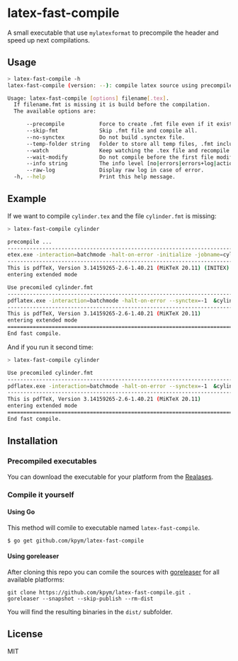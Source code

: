 # latex-fast-compile

A small executable that use `mylatexformat` to precompile the header and speed up next compilations.

## Usage

```bash
> latex-fast-compile -h
latex-fast-compile (version: --): compile latex source using precompiled header.

Usage: latex-fast-compile [options] filename[.tex].
  If filename.fmt is missing it is build before the compilation.
  The available options are:

      --precompile           Force to create .fmt file even if it exists.
      --skip-fmt             Skip .fmt file and compile all.
      --no-synctex           Do not build .synctex file.
      --temp-folder string   Folder to store all temp files, .fmt included.
      --watch                Keep watching the .tex file and recompile if changed.
      --wait-modify          Do not compile before the first file modification (needs --watch).
      --info string          The info level [no|errors|errors+log|actions|debug]. (default "actions")
      --raw-log              Display raw log in case of error.
  -h, --help                 Print this help message.
```

## Example

If we want to compile `cylinder.tex` and the file `cylinder.fmt` is missing:

```bash
> latex-fast-compile cylinder

precompile ...
-----------------------------------------------------------------------------
etex.exe -interaction=batchmode -halt-on-error -initialize -jobname=cylinder &pdflatex mylatexformat.ltx cylinder.tex
-----------------------------------------------------------------------------
This is pdfTeX, Version 3.14159265-2.6-1.40.21 (MiKTeX 20.11) (INITEX)
entering extended mode

Use precomiled cylinder.fmt
-----------------------------------------------------------------------------
pdflatex.exe -interaction=batchmode -halt-on-error --synctex=-1  &cylinder cylinder.tex
-----------------------------------------------------------------------------
This is pdfTeX, Version 3.14159265-2.6-1.40.21 (MiKTeX 20.11)
entering extended mode
=============================================================================
End fast compile.
```

And if you run it second time:

```bash
> latex-fast-compile cylinder

Use precomiled cylinder.fmt
-----------------------------------------------------------------------------
pdflatex.exe -interaction=batchmode -halt-on-error --synctex=-1  &cylinder cylinder.tex
-----------------------------------------------------------------------------
This is pdfTeX, Version 3.14159265-2.6-1.40.21 (MiKTeX 20.11)
entering extended mode
=============================================================================
End fast compile.
```

## Installation

### Precompiled executables

You can download the executable for your platform from the [Realases](https://github.com/kpym/latex-fast-compile/releases).

### Compile it yourself

#### Using Go

This method will comile to executable named `latex-fast-compile`.

```shell
$ go get github.com/kpym/latex-fast-compile
```

#### Using goreleaser

After cloning this repo you can comile the sources with [goreleaser](https://github.com/goreleaser/goreleaser/) for all available platforms:

```shell
git clone https://github.com/kpym/latex-fast-compile.git .
goreleaser --snapshot --skip-publish --rm-dist
```

You will find the resulting binaries in the `dist/` subfolder.

## License

MIT
